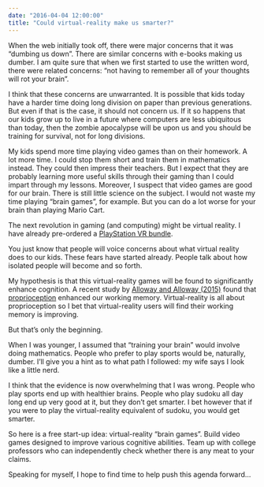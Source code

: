 ```yaml
---
date: "2016-04-04 12:00:00"
title: "Could virtual-reality make us smarter?"
---
```




When the web initially took off, there were major concerns that it was &ldquo;dumbing us down&rdquo;. There are similar concerns with e-books making us dumber. I am quite sure that when we first started to use the written word, there were related concerns: &ldquo;not having to remember all of your thoughts will rot your brain&rdquo;.

I think that these concerns are unwarranted. It is possible that kids today have a harder time doing long division on paper than previous generations. But even if that is the case, it should not concern us. If it so happens that our kids grow up to live in a future where computers are less ubiquitous than today, then the zombie apocalypse will be upon us and you should be training for survival, not for long divisions.

My kids spend more time playing video games than on their homework. A lot more time. I could stop them short and train them in mathematics instead. They could then impress their teachers. But I expect that they are probably learning more useful skills through their gaming than I could impart through my lessons. Moreover, I suspect that video games are good for our brain. There is still little science on the subject. I would not waste my time playing &ldquo;brain games&rdquo;, for example. But you can do a lot worse for your brain than playing Mario Cart.

The next revolution in gaming (and computing) might be virtual reality. I have already pre-ordered a [PlayStation VR bundle](https://www.amazon.com/PlayStation-VR-Launch-Bundle-4/dp/B00SBXBQDS). 

You just know that people will voice concerns about what virtual reality does to our kids. These fears have started already. People talk about how isolated people will become and so forth.

My hypothesis is that this virtual-reality games will be found to significantly enhance cognition. A recent study by [Alloway and Alloway (2015)](http://www.amsciepub.com/doi/abs/10.2466/22.PMS.120v18x1) found that [proprioception](https://en.wikipedia.org/wiki/Proprioception) enhanced our working memory. Virtual-reality is all about proprioception so I bet that virtual-reality users will find their working memory is improving.

But that&rsquo;s only the beginning. 

When I was younger, I assumed that &ldquo;training your brain&rdquo; would involve doing mathematics. People who prefer to play sports would be, naturally, dumber. I&rsquo;ll give you a hint as to what path I followed: my wife says I look like a little nerd.

I think that the evidence is now overwhelming that I was wrong. People who play sports end up with healthier brains. People who play sudoku all day long end up very good at it, but they don&rsquo;t get smarter. I bet however that if you were to play the virtual-reality equivalent of sudoku, you would get smarter.

So here is a free start-up idea: virtual-reality &ldquo;brain games&rdquo;. Build video games designed to improve various cognitive abilities. Team up with college professors who can independently check whether there is any meat to your claims. 

Speaking for myself, I hope to find time to help push this agenda forward&hellip; 

